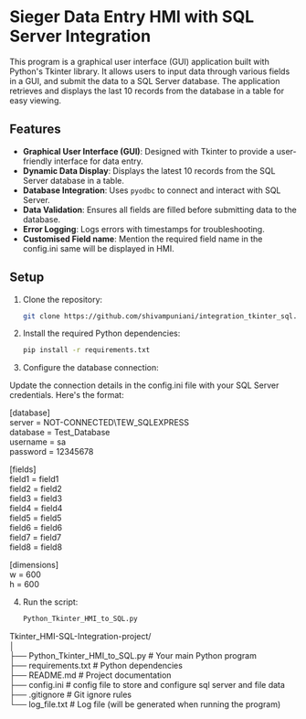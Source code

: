 # Sieger Data Entry HMI with SQL Server Integration

This program is a graphical user interface (GUI) application built with Python's Tkinter library. It allows users to input data through various fields in a GUI, and submit the data to a SQL Server database. The application retrieves and displays the last 10 records from the database in a table for easy viewing.

## Features

- **Graphical User Interface (GUI)**: Designed with Tkinter to provide a user-friendly interface for data entry.
- **Dynamic Data Display**: Displays the latest 10 records from the SQL Server database in a table.
- **Database Integration**: Uses `pyodbc` to connect and interact with SQL Server.
- **Data Validation**: Ensures all fields are filled before submitting data to the database.
- **Error Logging**: Logs errors with timestamps for troubleshooting.
- **Customised Field name**: Mention the required field name in the config.ini same will be displayed in HMI.


## Setup


1. Clone the repository:
   ```bash
   git clone https://github.com/shivampuniani/integration_tkinter_sql.git  

2. Install the required Python dependencies:
   ```bash
   pip install -r requirements.txt

3. Configure the database connection:

Update the connection details in the config.ini file with your SQL Server credentials. Here's the format:    

   
   [database]  
   server = NOT-CONNECTED\TEW_SQLEXPRESS  
   database = Test_Database  
   username = sa  
   password = 12345678  
     
   [fields]  
   field1 = field1  
   field2 = field2  
   field3 = field3  
   field4 = field4  
   field5 = field5  
   field6 = field6  
   field7 = field7  
   field8 = field8  
     
   [dimensions]  
   w = 600  
   h = 600 

4. Run the script:
   ```bash
   Python_Tkinter_HMI_to_SQL.py


Tkinter_HMI-SQL-Integration-project/  
│  
├── Python_Tkinter_HMI_to_SQL.py                                 # Your main Python program  
├── requirements.txt                                             # Python dependencies  
├── README.md                                                    # Project documentation  
├── config.ini                                                   # config file to store and configure sql server and file data   
├── .gitignore                                                   # Git ignore rules  
└── log_file.txt                                                 # Log file (will be generated when running the program)  
